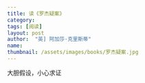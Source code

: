 ```yaml
---
title: 读《罗杰疑案》 
category:  
tags: [阅读]  
layout: post  
author:  "英] 阿加莎·克里斯蒂"
name: 
thumbnail: /assets/images/books/罗杰疑案.jpg
---
```


大胆假设，小心求证